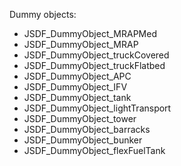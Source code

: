 Dummy objects:
* JSDF_DummyObject_MRAPMed
* JSDF_DummyObject_MRAP
* JSDF_DummyObject_truckCovered
* JSDF_DummyObject_truckFlatbed
* JSDF_DummyObject_APC
* JSDF_DummyObject_IFV
* JSDF_DummyObject_tank
* JSDF_DummyObject_lightTransport
* JSDF_DummyObject_tower
* JSDF_DummyObject_barracks
* JSDF_DummyObject_bunker
* JSDF_DummyObject_flexFuelTank

